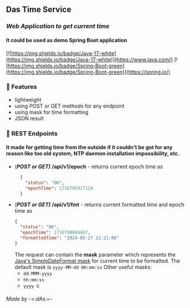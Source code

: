## Das Time Service
### _Web Application to get current time_
#### It could be used as demo Spring Boot application

[![https://img.shields.io/badge/Java-17-white](https://img.shields.io/badge/Java-17-white)](https://www.java.com/) [![https://img.shields.io/badge/Spring-Boot-green](https://img.shields.io/badge/Spring-Boot-green)](https://spring.io/)

### 📃 Features
- lightweight
- using POST or GET methods for any endpoint
- using mask for time formatting
- JSON result

### 📌 REST Endpoints
#### It made for getting time from the outside if it couldn't be got for any reason like too old system, NTP daemon installation impossibility, etc.
- (**_POST or GET)_** **/api/v1/epoch** - returns current epoch time as
  ```json
    {
      "status": "OK",
      "epochTime": 1716795917124
    }
  ```
- (**_POST or GET)_** **/api/v1/fmt** - returns current formatted time and epoch time as
    ```json
    {
      "status": "OK",
      "epochTime": 1716798066967,
      "formattedTime": "2024-05-27 11:21:06"
    }
    ```
  The request can contain the **mask** parameter which represents the [Java's SimpleDateFormat mask](https://docs.oracle.com/javase/8/docs/api/java/text/SimpleDateFormat.html) for current time to be formatted. The default mask is `yyyy-MM-dd HH:mm:ss`
  Other useful masks:
  - `dd-MMM-yyyy`
  - `hh:mm:ss`
  - `yyyy G`

###### _Made by -=:dAs:=-_
